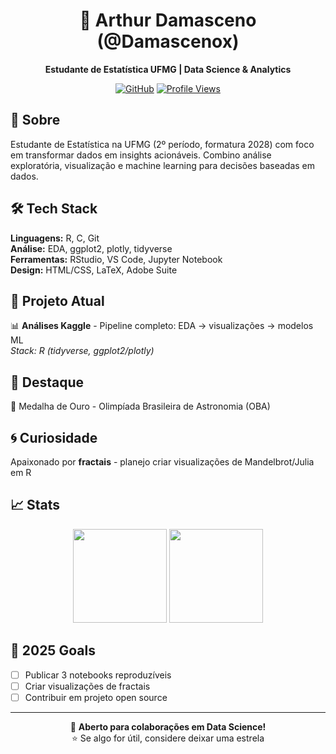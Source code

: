<div align="center">

# 👋 Arthur Damasceno (@Damascenox)
**Estudante de Estatística UFMG | Data Science & Analytics**

[![GitHub](https://img.shields.io/badge/GitHub-Damascenox-blue?style=flat-square&logo=github)](https://github.com/Damascenox)
[![Profile Views](https://komarev.com/ghpvc/?username=Damascenox&style=flat-square&color=blue)](#)

</div>

## 🎯 Sobre
Estudante de Estatística na UFMG (2º período, formatura 2028) com foco em transformar dados em insights acionáveis. Combino análise exploratória, visualização e machine learning para decisões baseadas em dados.

## 🛠️ Tech Stack
**Linguagens:** R, C, Git  
**Análise:** EDA, ggplot2, plotly, tidyverse  
**Ferramentas:** RStudio, VS Code, Jupyter Notebook  
**Design:** HTML/CSS, LaTeX, Adobe Suite  

## 🚀 Projeto Atual
📊 **Análises Kaggle** - Pipeline completo: EDA → visualizações → modelos ML  
*Stack: R (tidyverse, ggplot2/plotly)*

## 🏅 Destaque
🥇 Medalha de Ouro - Olimpíada Brasileira de Astronomia (OBA)

## 🌀 Curiosidade
Apaixonado por **fractais** - planejo criar visualizações de Mandelbrot/Julia em R

## 📈 Stats
<div align="center">
<img src="https://github-readme-stats.vercel.app/api?username=Damascenox&show_icons=true&theme=transparent&hide_border=true&count_private=true" height="150"/>
<img src="https://github-readme-stats.vercel.app/api/top-langs/?username=Damascenox&layout=compact&theme=transparent&hide_border=true" height="150"/>
</div>

## 🎯 2025 Goals
- [ ] Publicar 3 notebooks reproduzíveis
- [ ] Criar visualizações de fractais  
- [ ] Contribuir em projeto open source

---
<div align="center">

💬 **Aberto para colaborações em Data Science!**  
⭐ Se algo for útil, considere deixar uma estrela

</div>
